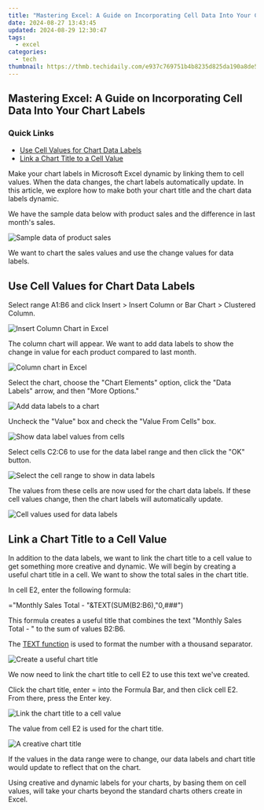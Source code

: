 ```yaml
---
title: "Mastering Excel: A Guide on Incorporating Cell Data Into Your Chart Labels"
date: 2024-08-27 13:43:45
updated: 2024-08-29 12:30:47
tags:
  - excel
categories:
  - tech
thumbnail: https://thmb.techidaily.com/e937c769751b4b8235d825da190a8de514c18ce6c728b4bc630fa21c8db2efdc.jpg
---
```


## Mastering Excel: A Guide on Incorporating Cell Data Into Your Chart Labels

### Quick Links

* [Use Cell Values for Chart Data Labels](https://article-helps.techidaily.com/in-2024-fading-out-sounds-effectively-using-lumafusion/)
* [Link a Chart Title to a Cell Value](https://ios-unlock.techidaily.com/forgot-iphone-passcode-again-unlock-apple-iphone-14-pro-without-passcode-now-by-drfone-ios/)

 Make your chart labels in Microsoft Excel dynamic by linking them to cell values. When the data changes, the chart labels automatically update. In this article, we explore how to make both your chart title and the chart data labels dynamic.

 We have the sample data below with product sales and the difference in last month's sales.

![Sample data of product sales](https://static1.howtogeekimages.com/wordpress/wp-content/uploads/2020/02/sample-data-1.png) 

 We want to chart the sales values and use the change values for data labels.

##  Use Cell Values for Chart Data Labels

 Select range A1:B6 and click Insert > Insert Column or Bar Chart > Clustered Column.

![Insert Column Chart in Excel](https://static1.howtogeekimages.com/wordpress/wp-content/uploads/2020/02/insert-column-chart.png) 

 The column chart will appear. We want to add data labels to show the change in value for each product compared to last month.

![Column chart in Excel](https://static1.howtogeekimages.com/wordpress/wp-content/uploads/2020/02/column-chart.png) 

 Select the chart, choose the "Chart Elements" option, click the "Data Labels" arrow, and then "More Options."

![Add data labels to a chart](https://static1.howtogeekimages.com/wordpress/wp-content/uploads/2020/02/add-data-labels.png) 

 Uncheck the "Value" box and check the "Value From Cells" box.

![Show data label values from cells](https://static1.howtogeekimages.com/wordpress/wp-content/uploads/2020/02/show-cell-values.png) 

 Select cells C2:C6 to use for the data label range and then click the "OK" button.

![Select the cell range to show in data labels](https://static1.howtogeekimages.com/wordpress/wp-content/uploads/2020/02/data-label-range.png) 

 The values from these cells are now used for the chart data labels. If these cell values change, then the chart labels will automatically update.

![Cell values used for data labels](https://static1.howtogeekimages.com/wordpress/wp-content/uploads/2020/02/dynamic-data-labels.png) 

##  Link a Chart Title to a Cell Value

 In addition to the data labels, we want to link the chart title to a cell value to get something more creative and dynamic. We will begin by creating a useful chart title in a cell. We want to show the total sales in the chart title.

 In cell E2, enter the following formula:

="Monthly Sales Total - "&TEXT(SUM(B2:B6),"0,###")

 This formula creates a useful title that combines the text "Monthly Sales Total - " to the sum of values B2:B6.

 The [TEXT function](https://screen-mirror.techidaily.com/how-to-screen-mirroring-samsung-galaxy-xcover-7-drfone-by-drfone-android/) is used to format the number with a thousand separator.

![Create a useful chart title](https://static1.howtogeekimages.com/wordpress/wp-content/uploads/2020/02/creative-title.png) 

 We now need to link the chart title to cell E2 to use this text we've created.

 Click the chart title, enter = into the Formula Bar, and then click cell E2\. From there, press the Enter key.

![Link the chart title to a cell value](https://static1.howtogeekimages.com/wordpress/wp-content/uploads/2020/02/link-chart-title-1.png) 

 The value from cell E2 is used for the chart title.

![A creative chart title](https://static1.howtogeekimages.com/wordpress/wp-content/uploads/2020/02/creative-chart-title.png) 

 If the values in the data range were to change, our data labels and chart title would update to reflect that on the chart.

 Using creative and dynamic labels for your charts, by basing them on cell values, will take your charts beyond the standard charts others create in Excel.

<ins class="adsbygoogle"
     style="display:block"
     data-ad-format="autorelaxed"
     data-ad-client="ca-pub-7571918770474297"
     data-ad-slot="1223367746"></ins>



<ins class="adsbygoogle"
     style="display:block"
     data-ad-client="ca-pub-7571918770474297"
     data-ad-slot="8358498916"
     data-ad-format="auto"
     data-full-width-responsive="true"></ins>
